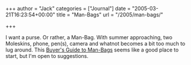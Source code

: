 +++
author = "Jack"
categories = ["Journal"]
date = "2005-03-21T16:23:54+00:00"
title = "Man-Bags"
url = "/2005/man-bags/"

+++

I want a purse. Or rather, a Man-Bag. With summer approaching, two Moleskins, phone, pen(s), camera and whatnot becomes a bit too much to lug around. This [Buyer's Guide to Man-Bags][1] seems like a good place to start, but I'm open to suggestions.

 [1]: http://ganley.org/bags/bags.html